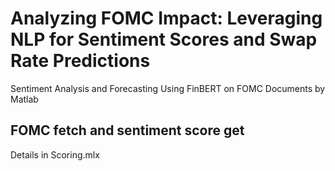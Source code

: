 # Analyzing FOMC Impact: Leveraging NLP for Sentiment Scores and Swap Rate Predictions
Sentiment Analysis and Forecasting Using FinBERT on FOMC Documents by Matlab
## FOMC fetch and sentiment score get
Details in Scoring.mlx
